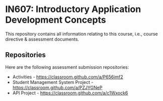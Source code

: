 # IN607: Introductory Application Development Concepts

This repository contains all information relating to this course, i.e., course directive & assessment documents.

## Repositories
Here are the following assessment submission repositories:

* Activities - https://classroom.github.com/a/P656imf2
* Student Management System Project - https://classroom.github.com/a/PZJYGNeP
* API Project - https://classroom.github.com/a/c1Wxock6
